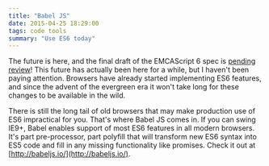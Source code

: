 ```yaml
---
title: "Babel JS"
date: 2015-04-25 18:29:00
tags: code tools
summary: "Use ES6 today"
---
```


The future is here, and the final draft of the EMCAScript 6 spec is [pending review](http://wiki.ecmascript.org/doku.php?id=harmony:specification_drafts#final_draft)! This future has actually been here for a while, but I haven't been paying attention. Browsers have already started implementing ES6 features, and since the advent of the evergreen era it won't take long for these changes to be available in the wild.

There is still the long tail of old browsers that may make production use of ES6 impractical for you. That's where Babel JS comes in. If you can swing IE9+, Babel enables support of most ES6 features in all modern browsers. It's part pre-processor, part polyfill that will transform new ES6 syntax into ES5 code and fill in any missing functionality like promises. Check it out at [http://babeljs.io/](http://babeljs.io/).